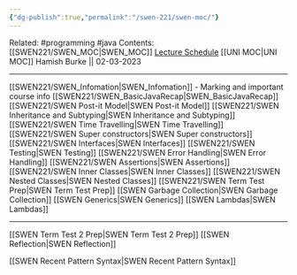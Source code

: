 ```yaml
---
{"dg-publish":true,"permalink":"/swen-221/swen-moc/"}
---
```


Related: #programming #java 
Contents: [[SWEN221/SWEN_MOC\|SWEN_MOC]]
[Lecture Schedule](https://ecs.wgtn.ac.nz/Courses/SWEN221_2023T1/LectureSchedule)
[[UNI MOC\|UNI MOC]]
Hamish Burke || 02-03-2023
***

[[SWEN221/SWEN_Infomation\|SWEN_Infomation]] - Marking and important course info
[[SWEN221/SWEN_BasicJavaRecap\|SWEN_BasicJavaRecap]]
[[SWEN221/SWEN Post-it Model\|SWEN Post-it Model]]
[[SWEN221/SWEN Inheritance and Subtyping\|SWEN Inheritance and Subtyping]]
[[SWEN221/SWEN Time Travelling\|SWEN Time Travelling]]
[[SWEN221/SWEN Super constructors\|SWEN Super constructors]]
[[SWEN221/SWEN Interfaces\|SWEN Interfaces]]
[[SWEN221/SWEN Testing\|SWEN Testing]]
[[SWEN221/SWEN Error Handling\|SWEN Error Handling]]
[[SWEN221/SWEN Assertions\|SWEN Assertions]]
[[SWEN221/SWEN Inner Classes\|SWEN Inner Classes]]
[[SWEN221/SWEN Nested Classes\|SWEN Nested Classes]]
[[SWEN221/SWEN Term Test Prep\|SWEN Term Test Prep]]
[[SWEN Garbage Collection\|SWEN Garbage Collection]]
[[SWEN Generics\|SWEN Generics]]
[[SWEN Lambdas\|SWEN Lambdas]]

***

[[SWEN Term Test 2 Prep\|SWEN Term Test 2 Prep]]
[[SWEN Reflection\|SWEN Reflection]]

[[SWEN Recent Pattern Syntax\|SWEN Recent Pattern Syntax]]















